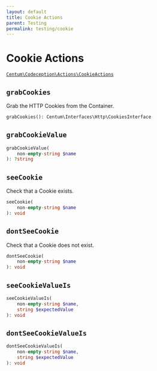 ```yaml
---
layout: default
title: Cookie Actions
parent: Testing
permalink: testing/cookie
---
```




# Cookie Actions

[`Centum\Codeception\Actions\CookieActions`](https://github.com/SidRoberts/centum/blob/development/src/Codeception/Actions/CookieActions.php)



## `grabCookies`

Grab the HTTP Cookies from the Container.

```php
grabCookies(): Centum\Interfaces\Http\CookiesInterface
```



## `grabCookieValue`

```php
grabCookieValue(
    non-empty-string $name
): ?string
```



## `seeCookie`

Check that a Cookie exists.

```php
seeCookie(
    non-empty-string $name
): void
```



## `dontSeeCookie`

Check that a Cookie does not exist.

```php
dontSeeCookie(
    non-empty-string $name
): void
```



## `seeCookieValueIs`

```php
seeCookieValueIs(
    non-empty-string $name,
    string $expectedValue
): void
```



## `dontSeeCookieValueIs`

```php
dontSeeCookieValueIs(
    non-empty-string $name,
    string $expectedValue
): void
```
